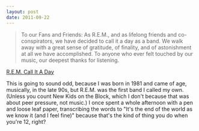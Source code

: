 ```yaml
---
layout: post
date: 2011-09-22
---
```


>To our Fans and Friends: As R.E.M., and as lifelong friends and co-conspirators, we have decided to call it a day as a band. We walk away with a great sense of gratitude, of finality, and of astonishment at all we have accomplished. To anyone who ever felt touched by our music, our deepest thanks for listening.

[R.E.M. Call It A Day](https://www.remhq.com/news_story.php?id=1446)

This is going to sound odd, because I was born in 1981 and came of age, musically, in the late 90s, but R.E.M. was the first band I called my own. (Unless you count New Kids on the Block, which I don't because that was about peer pressure, not music.) I once spent a whole afternoon with a pen and loose leaf paper, transcribing the words to "It's the end of the world as we know it (and I feel fine)" because that's the kind of thing you do when you're 12, right? 
